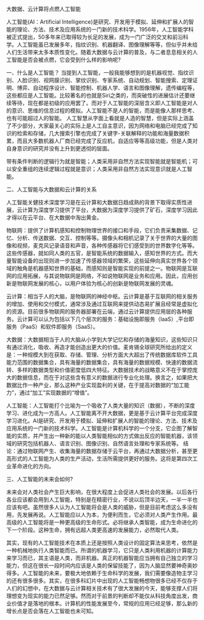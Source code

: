大数据、云计算将点燃人工智能

人工智能(AI：Artificial Intelligence)是研究、开发用于模拟、延伸和扩展人的智能的理论、方法、技术及应用系统的一门新的技术科学。1956年，人工智能学科被正式提出，50多年来已取得较为长足的发展，成为一门广泛的交叉和前沿科学。人工智能虽已发展多年，指纹识别、机器翻译、图像理解等等，但似乎并未给人们生活带来太多本质性变化。随着大数据与云计算的普及，与二者息息相关的人工智能是否会被点燃，它会受到什么样的影响呢?

一、什么是人工智能？
当提到人工智能，一般我能够想到的是机器视觉、指纹识别、人脸识别、视网膜识别、掌纹识别、专家系统、自动规划、智能搜索、定理证明、博弈、自动程序设计、智能控制、机器人学、语言和图像理解，遗传编程等，这些都应是人工智能。比较著名的也就是Siri之类的，而突破性的进展估计还要继续等待，现在都是初级的应用罢了。而对于人工智能的深层含义即人工智能是对人的意识、思维的信息过程的模拟。人工智能不是人的智能，而是能像人那样思考、也有可能超过人的智能。
人工智慧从字面上看就是人造的智慧，但是实际上涵盖了不少部分，大家最关心的实际上是人工自主意识，因为网络和电脑已经完成了知识的检索和存储，几大搜索引擎也完成了关键字-关联解释的功能和海量数据积累，而且大多数机器人厂商已经完成了反应机，自适应等等高级功能，但是人类对自身意识的研究并没有上升到更透彻的层面。

带有条件判断的逻辑行为就是智能；人类采用非自然方法实现智能就是智能机；可以安全重组的连续逻辑过程就是意识；人类采用非自然方法实现意识就是人工智能。

二、人工智能与大数据和云计算的关系

人工智能关健技术深度学习是在云计算和大数据日趋成熟的背景下取得实质性进展，云计算为深度学习提供了平台，大数据为深度学习提供了矿石，深度学习因此才得以在云平台、在大数据中淘出黄金。

物联网：提供了计算机感知和控制物理世界的接口和手段，它们负责采集数据、记忆、分析、传送数据、交互、控制等等。摄像头和相机记录了关于世界的大量的图像和视频，麦克风记录语音和声音，各种传感器将它们感受到的世界数字化等等。这些传感器，就如同人类的五官，是智能系统的数据输入，感知世界的方式。而大量智能设备的出现则进一步加速了传感器领域的繁荣，这些延伸向真实世界各个领域的触角是机器感知世界的基础，而感知则是智能实现的前提之一。物联网是互联网的应用拓展，与其说物联网是网络，不如说物联网是业务和应用。因此，应用创新是物联网发展的核心，以用户体验为核心的创新是物联网发展的灵魂。

云计算：相当于人的大脑，是物联网的神经中枢。云计算是基于互联网的相关服务的增加、使用和交付模式，通常涉及通过互联网来提供动态易扩展且经常是虚拟化的资源。目前很多物联网的服务器部署在云端，通过云计算提供应用层的各种服务。云计算可以认为包括以下几个层次的服务：基础设施即服务（laaS）,平台即服务（PaaS）和软件即服务（SaaS）。

大数据：大数据相当于人的大脑从小学到大学记忆和存储的海量知识，这些知识只有通过消化，吸收、再造才能创造出更大的价值。麦肯锡全球研究所给出的定义是：一种规模大到在获取、存储、管理、分析方面大大超出了传统数据库软件工具能力范围的数据集合，具有海量的数据集合，具有海量的数据规模、快速的数据流转、多样的数据类型和价值密度低四大特征。大数据技术的战略意义不在于掌控庞大的数据信息，而在于对这些含有意义的数据进行专业化处理。换言之，如果把大数据比作一种产业，那么这种产业实现盈利的关键，在于提高对数据的“加工能力”，通过“加工”实现数据的“增值”。

人工智能：人工智能打个比喻为一个吸收了人类大量的知识（数据），不断的深度学习、进化成为一方高人。人工智能离不开大数据，更是基于云计算平台完成深度学习进化。AI是研究、开发用于模拟、延伸和扩展人的智能的理论、方法、技术及应用系统的一门新的技术科学。人工智能是计算机科学的一个分支，它企图了解智能的实质，并产生出一种新的能以人类智能相似的方式做出反应的智能机器，该领域的研究包括机器人、语言识别、图像识别、自然语言处理和专家系统等。
结论：通过物联网产生、收集海量的数据存储于云平台，再通过大数据分析，甚至更高形式的人工智能为人类的生产活动，生活所需提供更好的服务。这将是第四次工业革命进化的方向。

三、人工智能的未来会如何?

未来会对人类社会产生巨大影响，在很大程度上会促进人类社会的发展。以后各行各业应该都会用到人工智能，特别是在精密行业，不说以后顶半边天，一半一半也应该有吧。虽然很多人认为人工智能将会是人类的威胁，但是目前考虑这么多没有用，先发展再说。人工智能应以人为本，为便利而生，它必须对人类产生作用。最高级的人工智能将是一种更高级的生命形式。必将继承人类智能，成为生命进化的下一个阶段。这种生命，拥有远超人类更高速的发展能力，必然取代人类。

其实，现有的人工智能技术在本质上还是按照人类设计的固定算法来思考，依然是一种机械地执行人类智能而已。所谓的机器学习，它只是人类利用机器的计算能力来学习而已，其主语是人类，而非机器。真正的机器智能应当拥有自己独立的学习能力，但这在很长一段时间内应该是人类的保留技能了，因为人脑显然要神奇奥妙得多。人工智能的未来，要极大地依赖于生命科学的发展，我们需要像造物主学习的还有很多很多。其实，在很多科幻片中出现的人工智能畅想物很多已经不仅存于人们的幻想中，在大数据与云计算相关技术有了很大发展的今天，能够支撑人们将理想变为现实的能力已然足够。然而对于前景的判断却不能仅从科技角度出发，商业价值才是落地的根本。计算机的性能发展至今，常规的应用已经足够，那么新的增长点是否会落在人工智能也未可知。
